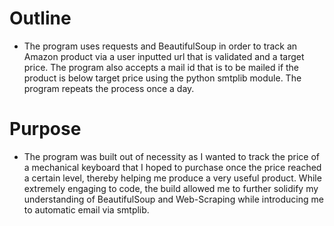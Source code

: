 # Outline
  * The program uses requests and BeautifulSoup in order to track an Amazon product via a user inputted url that is validated and a target price. The program also accepts a mail id that is to be mailed if the product is below target price using the python smtplib module. The program repeats the process once a day.

# Purpose
  * The program was built out of necessity as I wanted to track the price of a mechanical keyboard that I hoped to purchase once the price reached a certain level, thereby helping me produce a very useful product. While extremely engaging to code, the build allowed me to further solidify my understanding of BeautifulSoup and Web-Scraping while introducing me to automatic email via smtplib.
